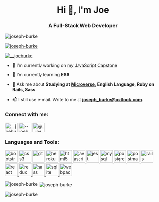 <h1 align="center">Hi 👋, I'm Joe</h1>
<h3 align="center">A Full-Stack Web Developer</h3>

<p align="left"> <img src="https://komarev.com/ghpvc/?username=joseph-burke&label=Profile%20views&color=0e75b6&style=flat" alt="joseph-burke" /> </p>

<p align="left"> <a href="https://github.com/ryo-ma/github-profile-trophy"><img src="https://github-profile-trophy.vercel.app/?username=joseph-burke" alt="joseph-burke" /></a> </p>

<p align="left"> <a href="https://twitter.com/__joeburke" target="blank"><img src="https://img.shields.io/twitter/follow/__joeburke?logo=twitter&style=for-the-badge" alt="__joeburke" /></a> </p>

- 🔭 I’m currently working on [my JavaScript Capstone](https://github.com/Joseph-Burke/Robbin-Hoodz/tree/feature/working_branch)

- 🌱 I’m currently learning **ES6**

- 💬 Ask me about **Studying at [Microverse](https://www.microverse.org/), English Language, Ruby on Rails, Sass**

- 📫 I still use e-mail. Write to me at **joseph_burke@outlook.com**.

<h3 align="left">Connect with me:</h3>
<p align="left">
<a href="https://twitter.com/__joeburke" target="blank"><img align="center" src="https://cdn.jsdelivr.net/npm/simple-icons@3.0.1/icons/twitter.svg" alt="__joeburke" height="30" width="40" /></a>
<a href="https://linkedin.com/in/--joeburke" target="blank"><img align="center" src="https://cdn.jsdelivr.net/npm/simple-icons@3.0.1/icons/linkedin.svg" alt="--joeburke" height="30" width="40" /></a>
<a href="https://medium.com/@__joeburke" target="blank"><img align="center" src="https://cdn.jsdelivr.net/npm/simple-icons@3.0.1/icons/medium.svg" alt="@__joeburke" height="30" width="40" /></a>
</p>

<h3 align="left">Languages and Tools:</h3>
<p align="left"> <a href="https://getbootstrap.com" target="_blank"> <img src="https://devicons.github.io/devicon/devicon.git/icons/bootstrap/bootstrap-plain.svg" alt="bootstrap" width="40" height="40"/> </a> <a href="https://www.w3schools.com/css/" target="_blank"> <img src="https://devicons.github.io/devicon/devicon.git/icons/css3/css3-original-wordmark.svg" alt="css3" width="40" height="40"/> </a> <a href="https://git-scm.com/" target="_blank"> <img src="https://www.vectorlogo.zone/logos/git-scm/git-scm-icon.svg" alt="git" width="40" height="40"/> </a> <a href="https://heroku.com" target="_blank"> <img src="https://www.vectorlogo.zone/logos/heroku/heroku-icon.svg" alt="heroku" width="40" height="40"/> </a> <a href="https://www.w3.org/html/" target="_blank"> <img src="https://devicons.github.io/devicon/devicon.git/icons/html5/html5-original-wordmark.svg" alt="html5" width="40" height="40"/> </a> <a href="https://developer.mozilla.org/en-US/docs/Web/JavaScript" target="_blank"> <img src="https://devicons.github.io/devicon/devicon.git/icons/javascript/javascript-original.svg" alt="javascript" width="40" height="40"/> </a> <a href="https://jestjs.io" target="_blank"> <img src="https://www.vectorlogo.zone/logos/jestjsio/jestjsio-icon.svg" alt="jest" width="40" height="40"/> </a> <a href="https://www.mysql.com/" target="_blank"> <img src="https://devicons.github.io/devicon/devicon.git/icons/mysql/mysql-original-wordmark.svg" alt="mysql" width="40" height="40"/> </a> <a href="https://www.postgresql.org" target="_blank"> <img src="https://devicons.github.io/devicon/devicon.git/icons/postgresql/postgresql-original-wordmark.svg" alt="postgresql" width="40" height="40"/> </a> <a href="https://postman.com" target="_blank"> <img src="https://www.vectorlogo.zone/logos/getpostman/getpostman-icon.svg" alt="postman" width="40" height="40"/> </a> <a href="https://rubyonrails.org" target="_blank"> <img src="https://devicons.github.io/devicon/devicon.git/icons/rails/rails-original-wordmark.svg" alt="rails" width="40" height="40"/> </a> <a href="https://reactjs.org/" target="_blank"> <img src="https://devicons.github.io/devicon/devicon.git/icons/react/react-original-wordmark.svg" alt="react" width="40" height="40"/> </a> <a href="https://redux.js.org" target="_blank"> <img src="https://devicons.github.io/devicon/devicon.git/icons/redux/redux-original.svg" alt="redux" width="40" height="40"/> </a> <a href="https://sass-lang.com" target="_blank"> <img src="https://devicons.github.io/devicon/devicon.git/icons/sass/sass-original.svg" alt="sass" width="40" height="40"/> </a> <a href="https://www.sqlite.org/" target="_blank"> <img src="https://www.vectorlogo.zone/logos/sqlite/sqlite-icon.svg" alt="sqlite" width="40" height="40"/> </a> <a href="https://webpack.js.org" target="_blank"> <img src="https://devicons.github.io/devicon/devicon.git/icons/webpack/webpack-original.svg" alt="webpack" width="40" height="40"/> </a> </p>

<p><img align="left" src="https://github-readme-stats.vercel.app/api/top-langs?username=joseph-burke&show_icons=true&locale=en&layout=compact" alt="joseph-burke" /></p>

<p>&nbsp;<img align="center" src="https://github-readme-stats.vercel.app/api?username=joseph-burke&show_icons=true&locale=en" alt="joseph-burke" /></p>

<p><img align="center" src="https://github-readme-streak-stats.herokuapp.com/?user=joseph-burke&" alt="joseph-burke" /></p>
